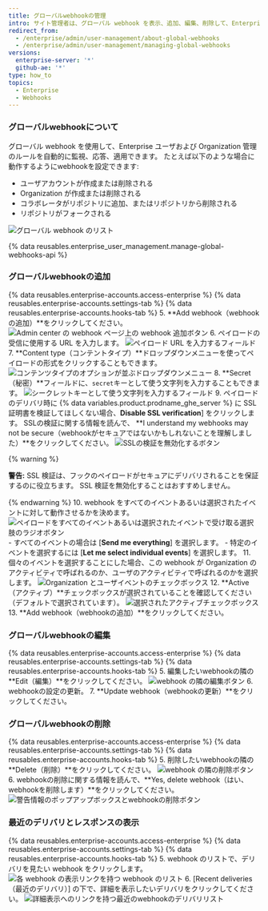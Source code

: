 ```yaml
---
title: グローバルwebhookの管理
intro: サイト管理者は、グローバル webhook を表示、追加、編集、削除して、Enterprise のイベントを追跡できます。
redirect_from:
  - /enterprise/admin/user-management/about-global-webhooks
  - /enterprise/admin/user-management/managing-global-webhooks
versions:
  enterprise-server: '*'
  github-ae: '*'
type: how_to
topics:
  - Enterprise
  - Webhooks
---
```


### グローバルwebhookについて

グローバル webhook を使用して、Enterprise ユーザおよび Organization 管理のルールを自動的に監視、応答、適用できます。 たとえば以下のような場合に動作するようにwebhookを設定できます:
- ユーザアカウントが作成または削除される
- Organization が作成または削除される
- コラボレータがリポジトリに追加、またはリポジトリから削除される
- リポジトリがフォークされる

![グローバル webhook のリスト](/assets/images/enterprise/site-admin-settings/list-of-global-webhooks.png)

{% data reusables.enterprise_user_management.manage-global-webhooks-api %}

### グローバルwebhookの追加

{% data reusables.enterprise-accounts.access-enterprise %}
{% data reusables.enterprise-accounts.settings-tab %}
{% data reusables.enterprise-accounts.hooks-tab %}
5. **Add webhook（webhookの追加）**をクリックしてください。 ![Admin center の webhook ページ上の webhook 追加ボタン](/assets/images/enterprise/site-admin-settings/add-global-webhook-button.png)
6. ペイロードの受信に使用する URL を入力します。 ![ペイロード URL を入力するフィールド](/assets/images/enterprise/site-admin-settings/add-global-webhook-payload-url.png)
7. **Content type（コンテントタイプ）**ドロップダウンメニューを使ってペイロードの形式をクリックすることもできます。 ![コンテンツタイプのオプションが並ぶドロップダウンメニュー](/assets/images/enterprise/site-admin-settings/add-global-webhook-content-type-dropdown.png)
8. **Secret（秘密）**フィールドに、`secret`キーとして使う文字列を入力することもできます。 ![シークレットキーとして使う文字列を入力するフィールド](/assets/images/enterprise/site-admin-settings/add-global-webhook-secret.png)
9. ペイロードのデリバリ時に {% data variables.product.prodname_ghe_server %} に SSL 証明書を検証してほしくない場合、**Disable SSL verification**] をクリックします。 SSLの検証に関する情報を読んで、 **I understand my webhooks may not be secure（webhookがセキュアではないかもしれないことを理解しました）**をクリックしてください。 ![SSLの検証を無効化するボタン](/assets/images/enterprise/site-admin-settings/add-global-webhook-disable-ssl-button.png)

  {% warning %}

  **警告:** SSL 検証は、フックのペイロードがセキュアにデリバリされることを保証するのに役立ちます。 SSL 検証を無効化することはおすすめしません。

  {% endwarning %}
10. webhook をすべてのイベントあるいは選択されたイベントに対して動作させるかを決めます。 ![ペイロードをすべてのイベントあるいは選択されたイベントで受け取る選択肢のラジオボタン](/assets/images/enterprise/site-admin-settings/add-global-webhook-select-events.png)
    - すべてのイベントの場合は [**Send me everything**] を選択します。
    - 特定のイベントを選択するには [**Let me select individual events**] を選択します。
11. 個々のイベントを選択することにした場合、この webhook が Organization のアクティビティで呼ばれるのか、ユーザのアクティビティで呼ばれるのかを選択します。 ![Organization とユーザイベントのチェックボックス](/assets/images/enterprise/site-admin-settings/add-global-webhook-select-individual-events.png)
12. **Active（アクティブ）**チェックボックスが選択されていることを確認してください（デフォルトで選択されています）。 ![選択されたアクティブチェックボックス](/assets/images/enterprise/site-admin-settings/add-global-webhook-active-checkbox.png)
13. **Add webhook（webhookの追加）**をクリックしてください。

### グローバルwebhookの編集

{% data reusables.enterprise-accounts.access-enterprise %}
{% data reusables.enterprise-accounts.settings-tab %}
{% data reusables.enterprise-accounts.hooks-tab %}
5. 編集したいwebhookの隣の**Edit（編集）**をクリックしてください。 ![webhook の隣の編集ボタン](/assets/images/enterprise/site-admin-settings/edit-global-webhook-button.png)
6. webhookの設定の更新。
7. **Update webhook（webhookの更新）**をクリックしてください。

### グローバルwebhookの削除

{% data reusables.enterprise-accounts.access-enterprise %}
{% data reusables.enterprise-accounts.settings-tab %}
{% data reusables.enterprise-accounts.hooks-tab %}
5. 削除したいwebhookの隣の**Delete（削除）**をクリックしてください。 ![webhook の隣の削除ボタン](/assets/images/enterprise/site-admin-settings/delete-global-webhook-button.png)
6. webhookの削除に関する情報を読んで、**Yes, delete webhook（はい、webhookを削除します）**をクリックしてください。 ![警告情報のポップアップボックスとwebhookの削除ボタン](/assets/images/enterprise/site-admin-settings/confirm-delete-global-webhook.png)

### 最近のデリバリとレスポンスの表示

{% data reusables.enterprise-accounts.access-enterprise %}
{% data reusables.enterprise-accounts.settings-tab %}
{% data reusables.enterprise-accounts.hooks-tab %}
5. webhook のリストで、デリバリを見たい webhook をクリックします。 ![各 webhook の表示リンクを持つ webhook のリスト](/assets/images/enterprise/site-admin-settings/click-global-webhook.png)
6. [Recent deliveries（最近のデリバリ）] の下で、詳細を表示したいデリバリをクリックしてください。 ![詳細表示へのリンクを持つ最近のwebhookのデリバリリスト](/assets/images/enterprise/site-admin-settings/global-webhooks-recent-deliveries.png)
